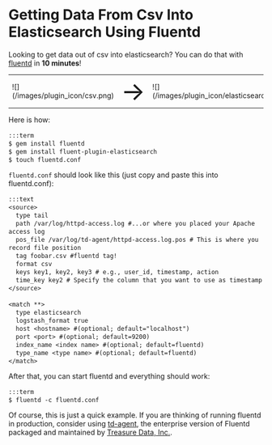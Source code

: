 # Getting Data From Csv Into Elasticsearch Using Fluentd

Looking to get data out of csv into elasticsearch? You can do that with [fluentd](//fluentd.org) in **10 minutes**!

<table>
  <td>![](/images/plugin_icon/csv.png)</td>
  <td><span style="font-size:50px">&#8594;</span></td>
  <td>![](/images/plugin_icon/elasticsearch.png)</td>
</table>

Here is how:

    :::term
    $ gem install fluentd
    $ gem install fluent-plugin-elasticsearch
    $ touch fluentd.conf

`fluentd.conf` should look like this (just copy and paste this into fluentd.conf):

    :::text
    <source>
      type tail
      path /var/log/httpd-access.log #...or where you placed your Apache access log
      pos_file /var/log/td-agent/httpd-access.log.pos # This is where you record file position
      tag foobar.csv #fluentd tag!
      format csv
      keys key1, key2, key3 # e.g., user_id, timestamp, action
      time_key key2 # Specify the column that you want to use as timestamp
    </source>

    <match **>
      type elasticsearch
      logstash_format true
      host <hostname> #(optional; default="localhost")
      port <port> #(optional; default=9200)
      index_name <index name> #(optional; default=fluentd)
      type_name <type name> #(optional; default=fluentd)
    </match>

After that, you can start fluentd and everything should work:

    :::term
    $ fluentd -c fluentd.conf

Of course, this is just a quick example. If you are thinking of running fluentd in production, consider using [td-agent](//docs.treasure-data.com/articles/td-agent), the enterprise version of Fluentd packaged and maintained by [Treasure Data, Inc.](//www.treasure-data.com).
